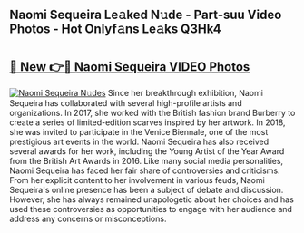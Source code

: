 ## Naomi Sequeira Le𝚊ked N𝚞de - Part-suu Video Photos - Hot Onlyf𝚊ns Le𝚊ks Q3Hk4

# <h2><a href="http://ab18353.deff.icu/?id=Naomi+Sequeira">🔗 New 👉🔴 Naomi Sequeira VIDEO Photos</a></h2>

[![Naomi Sequeira N𝚞des](https://i.imgur.com/rIISA9y.gif)](http://ab18353.deff.icu/?id=Naomi+Sequeira)
Since her breakthrough exhibition, Naomi Sequeira has collaborated with several high-profile artists and organizations. In 2017, she worked with the British fashion brand Burberry to create a series of limited-edition scarves inspired by her artwork. In 2018, she was invited to participate in the Venice Biennale, one of the most prestigious art events in the world. Naomi Sequeira has also received several awards for her work, including the Young Artist of the Year Award from the British Art Awards in 2016. Like many social media personalities, Naomi Sequeira has faced her fair share of controversies and criticisms. From her explicit content to her involvement in various feuds, Naomi Sequeira's online presence has been a subject of debate and discussion. However, she has always remained unapologetic about her choices and has used these controversies as opportunities to engage with her audience and address any concerns or misconceptions.

